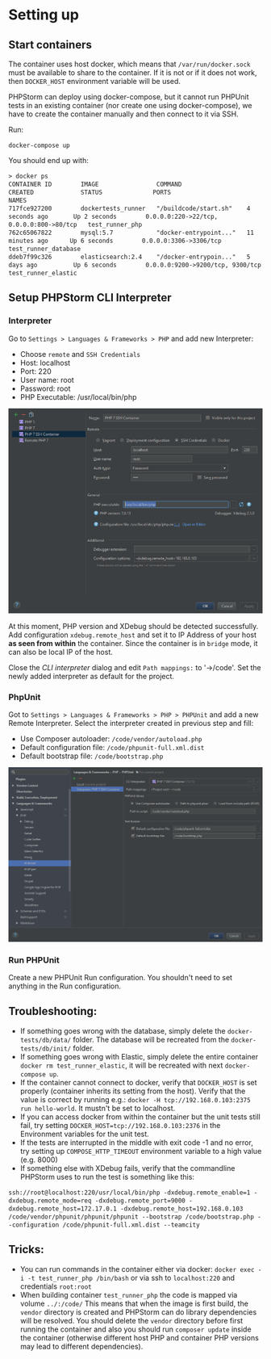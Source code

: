 # Setting up 

## Start containers 
The container uses host docker, which means that `/var/run/docker.sock` must be available to share to the container. If it is not or if it does not work, then 
`DOCKER_HOST` environment variable will be used.

PHPStorm can deploy using docker-compose, but it cannot run PHPUnit tests in an existing container (nor create one using docker-compose), we have to create the container manually and then connect to it via SSH.

Run:

```
docker-compose up
```

You should end up with:

```
> docker ps
CONTAINER ID        IMAGE                COMMAND                  CREATED             STATUS              PORTS                                      NAMES
717fce927200        dockertests_runner   "/buildcode/start.sh"    4 seconds ago       Up 2 seconds        0.0.0.0:220->22/tcp, 0.0.0.0:800->80/tcp   test_runner_php
762c65067822        mysql:5.7            "docker-entrypoint..."   11 minutes ago      Up 6 seconds        0.0.0.0:3306->3306/tcp                     test_runner_database
ddeb7f99c326        elasticsearch:2.4    "/docker-entrypoin..."   5 days ago          Up 6 seconds        0.0.0.0:9200->9200/tcp, 9300/tcp           test_runner_elastic
```

## Setup PHPStorm CLI Interpreter

### Interpreter
Go to `Settings > Languages & Frameworks > PHP` and add new Interpreter:

- Choose `remote` and `SSH Credentials`
- Host: localhost
- Port: 220
- User name: root
- Password: root
- PHP Executable: /usr/local/bin/php

![Screenshot -- Interpreter Settings](phpstorm-interpreter.png)

At this moment, PHP version and XDebug should be detected successfully. Add configuration `xdebug.remote_host` and set it to IP Address of your host **as seen from within** the container.
Since the container is in `bridge` mode, it can also be local IP of the host.

Close the *CLI interpreter* dialog and edit `Path mappings:` to '<Project root>→/code'. Set the newly added interpreter as default for the project.

### PhpUnit
Got to `Settings > Languages & Frameworks > PHP > PHPUnit` and add a new Remote Interpreter. Select the interpreter created in previous step and fill:

- Use Composer autoloader: `/code/vendor/autoload.php`
- Default configuration file: `/code/phpunit-full.xml.dist`
- Default bootstrap file: `/code/bootstrap.php`

![Screenshot -- PHPUnit Settings](phpstorm-phpunit.png)

### Run PHPUnit
Create a new PHPUnit Run configuration. You shouldn't need to set anything in the Run configuration.

## Troubleshooting:

- If something goes wrong with the database, simply delete the `docker-tests/db/data/` folder. The database will be recreated from the `docker-tests/db/init/` folder.
- If something goes wrong with Elastic, simply delete the entire container `docker rm test_runner_elastic`, it will be recreated with next `docker-compose up`.
- If the container cannot connect to docker, verify that `DOCKER_HOST` is set properly (container inherits its setting from the host). Verify that the value is correct by running e.g.:
`docker -H tcp://192.168.0.103:2375 run hello-world`. It mustn't be set to localhost.
- If you can access docker from within the container but the unit tests still fail, try setting `DOCKER_HOST=tcp://192.168.0.103:2376` in the Environment variables for the unit test.
- If the tests are interrupted in the middle with exit code -1 and no error, try setting up `COMPOSE_HTTP_TIMEOUT` environment variable to a high value (e.g. 8000)
- If something else with XDebug fails, verify that the commandline PHPStorm uses to run the test is something like this:
```
ssh://root@localhost:220/usr/local/bin/php -dxdebug.remote_enable=1 -dxdebug.remote_mode=req -dxdebug.remote_port=9000 -dxdebug.remote_host=172.17.0.1 -dxdebug.remote_host=192.168.0.103 /code/vendor/phpunit/phpunit/phpunit --bootstrap /code/bootstrap.php --configuration /code/phpunit-full.xml.dist --teamcity
```

## Tricks:

- You can run commands in the container either via docker: `docker exec -i -t test_runner_php /bin/bash` or via ssh to `localhost:220` and credentials `root:root`
- When building container `test_runner_php` the code is mapped via volume `../:/code/` This means that when the image is first build, the `vendor` directory is created and PHPStorm can do library dependencies will be resolved. You should delete the `vendor` directory before first running the container and also you should run `composer update` inside the container (otherwise different host PHP and container PHP versions may lead to different dependencies).


